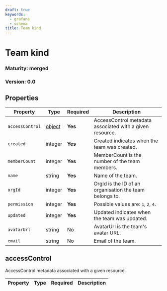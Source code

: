 ```yaml
---
draft: true
keywords:
  - grafana
  - schema
title: Team kind
---
```


# Team kind

### Maturity: merged

### Version: 0.0

## Properties

| Property        | Type                     | Required | Description                                              |
| --------------- | ------------------------ | -------- | -------------------------------------------------------- |
| `accessControl` | [object](#accesscontrol) | **Yes**  | AccessControl metadata associated with a given resource. |
| `created`       | integer                  | **Yes**  | Created indicates when the team was created.             |
| `memberCount`   | integer                  | **Yes**  | MemberCount is the number of the team members.           |
| `name`          | string                   | **Yes**  | Name of the team.                                        |
| `orgId`         | integer                  | **Yes**  | OrgId is the ID of an organisation the team belongs to.  |
| `permission`    | integer                  | **Yes**  | Possible values are: `1`, `2`, `4`.                      |
| `updated`       | integer                  | **Yes**  | Updated indicates when the team was updated.             |
| `avatarUrl`     | string                   | No       | AvatarUrl is the team's avatar URL.                      |
| `email`         | string                   | No       | Email of the team.                                       |

## accessControl

AccessControl metadata associated with a given resource.

| Property | Type | Required | Description |
| -------- | ---- | -------- | ----------- |
